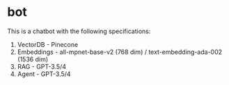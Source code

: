 # bot

This is a chatbot with the following specifications:
1. VectorDB - Pinecone
2. Embeddings - all-mpnet-base-v2 (768 dim) / text-embedding-ada-002 (1536 dim)
3. RAG - GPT-3.5/4
4. Agent - GPT-3.5/4

